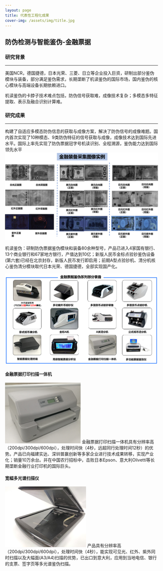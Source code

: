 ```yaml
---
layout: page
title: 代表性工程化成果
cover-img: /assets/img/title.jpg
---
```

<!--
 * @Author: Conghao Wong
 * @Date: 2023-03-08 19:13:03
 * @LastEditors: shuoye
 * @LastEditTime: 2023-03-11 20:48:42
 * @Description: file content
 * @Github: https://cocoon2wong.github.io
 * Copyright 2023 Conghao Wong, All Rights Reserved.
-->
## 防伪检测与智能鉴伪-金融票据
### 研究背景
---

美国NCR，德国捷德，日本光荣、三菱、日立等企业投入巨资，研制出部分鉴伪模块与装备，部分满足鉴伪需求，长期垄断了机读鉴伪的国际市场，国内鉴伪的核心模块与高端设备长期依赖进口。

机读鉴伪的卡脖子技术难点包括，防伪信号获取难，成像技术复杂；多模态多特征提取、表示及融合识别计算难。

### 研究成果
---

构建了自适应多模态防伪信息的获取与成像方案，解决了防伪信号的成像难题。国内首次实现了10种模态、9类防伪特征的信号获取与成像，成像技术达到国际先进水平。国际上率先实现了防伪票据冠字号机读识别、全程溯源，鉴伪能力达到国际领先水平
<img src="/assets/img/industry/2-1.png">
 

机读鉴伪：研制防伪票据鉴伪模块和装备80余种型号，产品已进入4家国有银行、13个商业银行和67家地方银行，产值达到10亿；新版人民币金标点验钞鉴伪设备(第六套)已经在北京封存，新版人民币发行即启用；前期A型点验钞机、清分机核心鉴伪清分模块取代日本光荣、德国捷德，全部实现国产化。
 
<img src="/assets/img/industry/2-2.png">

#### 金融票据打印扫描一体机
 <img style="height: 200px;" src="/assets/img/industry/2-3.png">
金融票据打印扫描一体机具有分辨率高（200dpi/300dpi/600dpi），处理时间快（4秒，远超同行处理时间12秒）的优势。产品已向福建实达、深圳普赢创新等多家企业进行技术成果转移，实现产业化；销量10万余台。并在中国农行招标中，击败日本Epson、意大利Olivetti等长期垄断金融行业打印机的国际巨头。

#### 宽幅多光谱扫描仪
<img style="height: 200px;" src="/assets/img/industry/2-4.png">
产品具有分辨率高（200dpi/300dpi/600dpi），处理时间快（4秒），能实现可见光、红外、紫外同时扫描以及大幅面(A3/A4)扫描的优势，已出口到意大利，应用到当地电信、银行的支票、签字页等多光谱鉴伪扫描。




